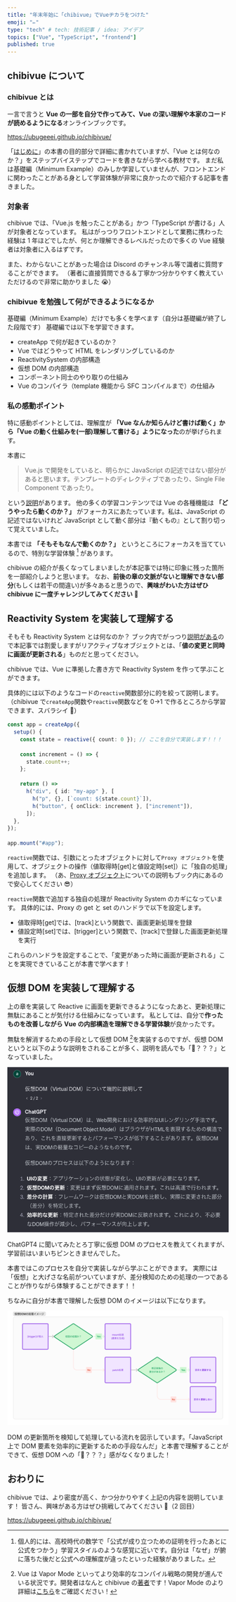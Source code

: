 ```yaml
---
title: "年末年始に「chibivue」でVueヂカラをつけた"
emoji: "✏️"
type: "tech" # tech: 技術記事 / idea: アイデア
topics: ["Vue", "TypeScript", "frontend"]
published: true
---
```


## chibivue について

### chibivue とは

一言で言うと **Vue の一部を自分で作ってみて、Vue の深い理解や本家のコードが読めるようになる**オンラインブックです。

https://ubugeeei.github.io/chibivue/

「[はじめに](https://ubugeeei.github.io/chibivue/00-introduction/010-about.html)」の本書の目的部分で詳細に書かれていますが、「Vue とは何なのか？」をステップバイステップでコードを書きながら学べる教材です。
まだ私は基礎編（Minimum Example）のみしか学習していませんが、フロントエンドに関わったことがある身として学習体験が非常に良かったので紹介する記事を書きました。

### 対象者

chibivue では、「Vue.js を触ったことがある」かつ「TypeScript が書ける」人が対象者となっています。
私はがっつりフロントエンドとして業務に携わった経験は 1 年ほどでしたが、何とか理解できるレベルだったので多くの Vue 経験者は対象者に入るはずです。

また、わからないことがあった場合は Discord のチャンネル等で識者に質問することができます。
（著者に直接質問できる＆丁寧かつ分かりやすく教えていただけるので非常に助かりました 😭）

### chibivue を勉強して何ができるようになるか

基礎編（Minimum Example）だけでも多くを学べます（自分は基礎編が終了した段階です）
基礎編では以下を学習できます。

- createApp で何が起きているのか？
- Vue ではどうやって HTML をレンダリングしているのか
- ReactivitySystem の内部構造
- 仮想 DOM の内部構造
- コンポーネント同士のやり取りの仕組み
- Vue のコンパイラ（template 機能から SFC コンパイルまで）の仕組み

### 私の感動ポイント

特に感動ポイントとしては、理解度が **「Vue なんか知らんけど書けば動く」から「Vue の動く仕組みを(一部)理解して書ける」ようになった**のが挙げられます。

本書に

> Vue.js で開発をしていると、明らかに JavaScript の記述ではない部分があると思います。テンプレートのディレクティブであったり、Single File Component であったり。

という[説明](https://ubugeeei.github.io/chibivue/00-introduction/030-vue-core-components.html#compiler)があります。
他の多くの学習コンテンツでは Vue の各種機能は **「どうやったら動くのか？」** がフォーカスにあたっています。私は、JavaScript の記述ではないけれど JavaScript として動く部分は『動くもの』として割り切って覚えていました。

本書では **「そもそもなんで動くのか？」** というところにフォーカスを当てているので、特別な学習体験 [^1] があります。

[^1]: 個人的には、高校時代の数学で「公式が成り立つための証明を行ったあとに公式をつかう」学習スタイルのような感覚に近いです。自分は「なぜ」が腑に落ちた後だと公式への理解度が違ったといった経験がありました。

chibivue の紹介が長くなってしまいましたが本記事では特に印象に残った箇所を一部紹介しようと思います。
なお、**前後の章の文脈がないと理解できない部分**(もしくは若干の間違い)が多々あると思うので、**興味がわいた方はぜひ chibivue に一度チャレンジしてみてください** 🫡

## Reactivity System を実装して理解する

そもそも Reactivity System とは何なのか？
ブック内でがっつり[説明がある](https://ubugeeei.github.io/chibivue/10-minimum-example/030-minimum-reactive.html)ので本記事では割愛しますがリアクティブなオブジェクトとは、「**値の変更と同時に画面が更新される**」ものだと思ってください。

chibivue では、Vue に準拠した書き方で Reactivity System を作って学ぶことができます。

具体的には以下のようなコードの`reactive`関数部分に的を絞って説明します。
（chibivue で`createApp`関数や`reactive`関数などを 0→1 で作るところから学習できます、スバラシイ 👏）

```ts
const app = createApp({
  setup() {
    const state = reactive({ count: 0 }); // ここを自分で実装します！！！

    const increment = () => {
      state.count++;
    };

    return () =>
      h("div", { id: "my-app" }, [
        h("p", {}, [`count: ${state.count}`]),
        h("button", { onClick: increment }, ["increment"]),
      ]);
  },
});

app.mount("#app");
```

`reactive`関数では、引数にとったオブジェクトに対して`Proxy オブジェクト`を使用して、オブジェクトの操作（値取得時[get]と値設定時[set]）に「独自の処理」を追加します。
（あ、[Proxy オブジェクト](https://developer.mozilla.org/ja/docs/Web/JavaScript/Reference/Global_Objects/Proxy)についての説明もブック内にあるので安心してください 😎）

`reactive`関数で追加する独自の処理が Reactivity System のカギになっています。
具体的には、Proxy の get と set のハンドラで以下を設定します。

- 値取得時[get]では、[track]という関数で、画面更新処理を登録
- 値設定時[set]では、[trigger]という関数で、[track]で登録した画面更新処理を実行

これらのハンドラを設定することで、「変更があった時に画面が更新される」ことを実現できていることが本書で学べます！

## 仮想 DOM を実装して理解する

上の章を実装して Reactive に画面を更新できるようになったあと、更新処理に無駄にあることが気付ける仕組みになっています。
私としては、自分で**作ったものを改善しながら Vue の内部構造を理解できる学習体験**が良かったです。

無駄を解消するための手段として仮想 DOM [^2]を実装するのですが、仮想 DOM というと以下のような説明をされることが多く、説明を読んでも「🤔？？？」となっていました。

![スクリーンショット 2024-01-11 16.32.24](/images/gpt4_20240111.png)

ChatGPT4 に聞いてみたとろ丁寧に仮想 DOM のプロセスを教えてくれますが、学習前はいまいちピンときませんでした。

本書ではこのプロセスを自分で実装しながら学ぶことができます。
実際には「仮想」と大げさな名前がついていますが、差分検知のための処理の一つであることが作りながら体験することができます！！

ちなみに自分が本書で理解した仮想 DOM のイメージは以下になります。

![image-20240111162745316](/images/image-20240111162745316.png)

DOM の更新箇所を検知して処理している流れを図示しています。「JavaScript 上で DOM 要素を効率的に更新するための手段なんだ」と本書で理解することができて、仮想 DOM への「🤔？？？」感がなくなりました！

## おわりに

chibivue では、より密度が高く、かつ分かりやすく上記の内容を説明しています！
皆さん、興味がある方はぜひ挑戦してみてください 👊（2 回目）

https://ubugeeei.github.io/chibivue/

[^2]: Vue は Vapor Mode といってより効率的なコンパイル戦略の開発が進んでいる状況です。開発者はなんと chibivue の[著者](https://twitter.com/ubugeeei)です！Vapor Mode のより詳細は[こちら](https://qiita.com/ubugeeei/items/b28a04a41348b6e49293)をご確認ください！
